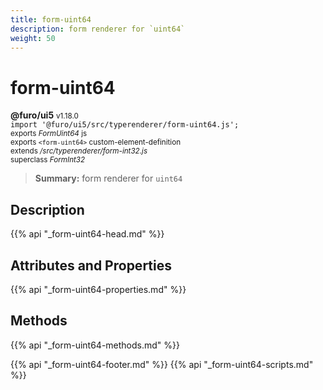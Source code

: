 ```yaml
---
title: form-uint64
description: form renderer for `uint64`
weight: 50
---
```


# form-uint64
**@furo/ui5** <small>v1.18.0</small>
<br>`import '@furo/ui5/src/typerenderer/form-uint64.js';`<small>
<br>exports *FormUint64* js
<br>exports `<form-uint64>` custom-element-definition
<br>extends */src/typerenderer/form-int32.js*
<br>superclass *FormInt32*</small>

> **Summary:** form renderer for `uint64`

## Description



{{% api "_form-uint64-head.md" %}}

## Attributes and Properties
{{% api "_form-uint64-properties.md" %}}



## Methods
{{% api "_form-uint64-methods.md" %}}





{{% api "_form-uint64-footer.md" %}}
{{% api "_form-uint64-scripts.md" %}}
